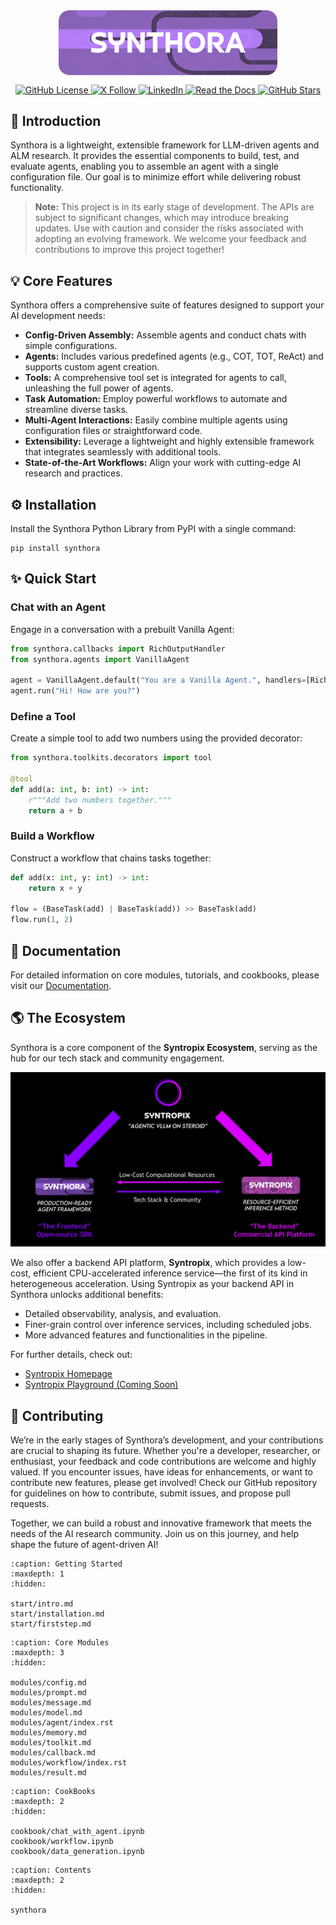 <!-- LICENSE HEADER MANAGED BY add-license-header

Copyright 2024-2025 Syntropix-AI.org

Licensed under the Apache License, Version 2.0 (the "License");
you may not use this file except in compliance with the License.
You may obtain a copy of the License at

    http://www.apache.org/licenses/LICENSE-2.0

Unless required by applicable law or agreed to in writing, software
distributed under the License is distributed on an "AS IS" BASIS,
WITHOUT WARRANTIES OR CONDITIONS OF ANY KIND, either express or implied.
See the License for the specific language governing permissions and
limitations under the License.
-->

<div align="center">
    <img src="../../assets/logo.png" alt="Synthora Logo" width="350">
</div>

<div align="center">
<a href="https://github.com/syntropix-ai/synthora/blob/main/LICENSE">
    <img src="https://img.shields.io/github/license/syntropix-ai/synthora?style=flat" alt="GitHub License">
</a>
<a href="https://twitter.com/SyntropixAI">
    <img src="https://img.shields.io/twitter/follow/SyntropixAI" alt="X Follow">
</a>
<a href="https://www.linkedin.com/company/syntropix">
    <img src="https://img.shields.io/badge/LinkedIn-Syntropix-blue?style=flat" alt="LinkedIn">
</a>
<a href="https://docs.syntropix.ai/">
    <img src="https://img.shields.io/readthedocs/synthora" alt="Read the Docs">
</a>
<a href="https://github.com/syntropix-ai/synthora">
    <img src="https://img.shields.io/github/stars/syntropix-ai/synthora?style=flat&logo=github&color=gold" alt="GitHub Stars">
</a>
</div>

## 📖 Introduction

Synthora is a lightweight, extensible framework for LLM-driven agents and ALM research. It provides the essential components to build, test, and evaluate agents, enabling you to assemble an agent with a single configuration file. Our goal is to minimize effort while delivering robust functionality.

> **Note:** This project is in its early stage of development. The APIs are subject to significant changes, which may introduce breaking updates. Use with caution and consider the risks associated with adopting an evolving framework. We welcome your feedback and contributions to improve this project together!

## 💡 Core Features

Synthora offers a comprehensive suite of features designed to support your AI development needs:

- **Config-Driven Assembly:** Assemble agents and conduct chats with simple configurations.
- **Agents:** Includes various predefined agents (e.g., COT, TOT, ReAct) and supports custom agent creation.
- **Tools:** A comprehensive tool set is integrated for agents to call, unleashing the full power of agents.
- **Task Automation:** Employ powerful workflows to automate and streamline diverse tasks.
- **Multi-Agent Interactions:** Easily combine multiple agents using configuration files or straightforward code.
- **Extensibility:** Leverage a lightweight and highly extensible framework that integrates seamlessly with additional tools.
- **State-of-the-Art Workflows:** Align your work with cutting-edge AI research and practices.

## ⚙ Installation

Install the Synthora Python Library from PyPI with a single command:

```shell
pip install synthora
```

## ✨ Quick Start

### Chat with an Agent

Engage in a conversation with a prebuilt Vanilla Agent:

```python
from synthora.callbacks import RichOutputHandler
from synthora.agents import VanillaAgent

agent = VanillaAgent.default("You are a Vanilla Agent.", handlers=[RichOutputHandler()])
agent.run("Hi! How are you?")
```

### Define a Tool

Create a simple tool to add two numbers using the provided decorator:

```python
from synthora.toolkits.decorators import tool

@tool
def add(a: int, b: int) -> int:
    r"""Add two numbers together."""
    return a + b
```

### Build a Workflow

Construct a workflow that chains tasks together:

```python
def add(x: int, y: int) -> int:
    return x + y

flow = (BaseTask(add) | BaseTask(add)) >> BaseTask(add)
flow.run(1, 2)
```

## 📃 Documentation

For detailed information on core modules, tutorials, and cookbooks, please visit our [Documentation](https://docs.syntropix.ai/en/latest/).

## 🌎 The Ecosystem

Synthora is a core component of the **Syntropix Ecosystem**, serving as the hub for our tech stack and community engagement.

![figure](../../assets/ecosystem.png)

We also offer a backend API platform, **Syntropix**, which provides a low-cost, efficient CPU-accelerated inference service—the first of its kind in heterogeneous acceleration. Using Syntropix as your backend API in Synthora unlocks additional benefits:

- Detailed observability, analysis, and evaluation.
- Finer-grain control over inference services, including scheduled jobs.
- More advanced features and functionalities in the pipeline.

For further details, check out:

- [Syntropix Homepage](https://syntropix.ai/)
- [Syntropix Playground (Coming Soon)]()

## 🧠 Contributing

We’re in the early stages of Synthora’s development, and your contributions are crucial to shaping its future. Whether you're a developer, researcher, or enthusiast, your feedback and code contributions are welcome and highly valued. If you encounter issues, have ideas for enhancements, or want to contribute new features, please get involved! Check our GitHub repository for guidelines on how to contribute, submit issues, and propose pull requests.

Together, we can build a robust and innovative framework that meets the needs of the AI research community. Join us on this journey, and help shape the future of agent-driven AI!




```{toctree}
:caption: Getting Started
:maxdepth: 1
:hidden:

start/intro.md
start/installation.md
start/firststep.md
```

```{toctree}
:caption: Core Modules
:maxdepth: 3
:hidden:

modules/config.md
modules/prompt.md
modules/message.md
modules/model.md
modules/agent/index.rst
modules/memory.md
modules/toolkit.md
modules/callback.md
modules/workflow/index.rst
modules/result.md

```

```{toctree}
:caption: CookBooks
:maxdepth: 2
:hidden:

cookbook/chat_with_agent.ipynb
cookbook/workflow.ipynb
cookbook/data_generation.ipynb
```

```{toctree}
:caption: Contents
:maxdepth: 2
:hidden:

synthora
```
